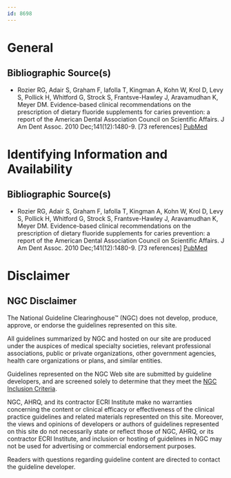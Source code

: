 ```yaml
---
id: 8698
---
```


# General

## Bibliographic Source(s)

- Rozier RG, Adair S, Graham F, Iafolla T, Kingman A, Kohn W, Krol D, Levy S, Pollick H, Whitford G, Strock S, Frantsve-Hawley J, Aravamudhan K, Meyer DM. Evidence-based clinical recommendations on the prescription of dietary fluoride supplements for caries prevention: a report of the American Dental Association Council on Scientific Affairs. J Am Dent Assoc. 2010 Dec;141(12):1480-9. [73 references] [ PubMed ](http://www.ncbi.nlm.nih.gov/entrez/query.fcgi?cmd=Retrieve&db=pubmed&dopt=Abstract&list_uids=21158195)

# Identifying Information and Availability

## Bibliographic Source(s)

- Rozier RG, Adair S, Graham F, Iafolla T, Kingman A, Kohn W, Krol D, Levy S, Pollick H, Whitford G, Strock S, Frantsve-Hawley J, Aravamudhan K, Meyer DM. Evidence-based clinical recommendations on the prescription of dietary fluoride supplements for caries prevention: a report of the American Dental Association Council on Scientific Affairs. J Am Dent Assoc. 2010 Dec;141(12):1480-9. [73 references] [ PubMed ](http://www.ncbi.nlm.nih.gov/entrez/query.fcgi?cmd=Retrieve&db=pubmed&dopt=Abstract&list_uids=21158195)

# Disclaimer

## NGC Disclaimer

The National Guideline Clearinghouse™ (NGC) does not develop, produce, approve, or endorse the guidelines represented on this site.

All guidelines summarized by NGC and hosted on our site are produced under the auspices of medical specialty societies, relevant professional associations, public or private organizations, other government agencies, health care organizations or plans, and similar entities.

Guidelines represented on the NGC Web site are submitted by guideline developers, and are screened solely to determine that they meet the [NGC Inclusion Criteria](/help-and-about/summaries/inclusion-criteria).

NGC, AHRQ, and its contractor ECRI Institute make no warranties concerning the content or clinical efficacy or effectiveness of the clinical practice guidelines and related materials represented on this site. Moreover, the views and opinions of developers or authors of guidelines represented on this site do not necessarily state or reflect those of NGC, AHRQ, or its contractor ECRI Institute, and inclusion or hosting of guidelines in NGC may not be used for advertising or commercial endorsement purposes.

Readers with questions regarding guideline content are directed to contact the guideline developer.

